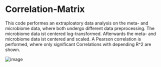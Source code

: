 # Correlation-Matrix
This code performes an extraploatory data analysis on the meta- and microbiome data, where both undergo
different data preprocessing. The microbiome data ist centered log-transformed. Afterwards
the meta- and microbiome data ist centered and scaled.
A Pearson correlation is performed, where only significant Correlations with depending R^2 are shown.

![image](https://user-images.githubusercontent.com/80318329/209536434-05e411ca-8f09-46de-b1bd-593a958dc8e1.png)

